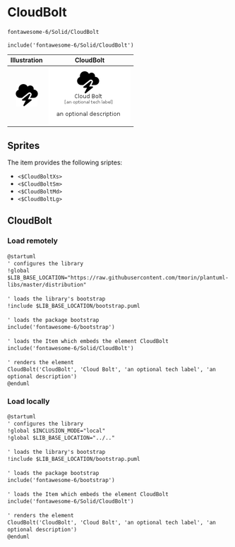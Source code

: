 # CloudBolt


```text
fontawesome-6/Solid/CloudBolt
```

```text
include('fontawesome-6/Solid/CloudBolt')
```



| Illustration | CloudBolt |
| :---: | :---: |
| ![illustration for Illustration](../../fontawesome-6/Solid/CloudBolt.png) | ![illustration for CloudBolt](../../fontawesome-6/Solid/CloudBolt.Local.png) |



## Sprites
The item provides the following sriptes:

- `<$CloudBoltXs>`
- `<$CloudBoltSm>`
- `<$CloudBoltMd>`
- `<$CloudBoltLg>`





## CloudBolt

### Load remotely
```plantuml
@startuml
' configures the library
!global $LIB_BASE_LOCATION="https://raw.githubusercontent.com/tmorin/plantuml-libs/master/distribution"

' loads the library's bootstrap
!include $LIB_BASE_LOCATION/bootstrap.puml

' loads the package bootstrap
include('fontawesome-6/bootstrap')

' loads the Item which embeds the element CloudBolt
include('fontawesome-6/Solid/CloudBolt')

' renders the element
CloudBolt('CloudBolt', 'Cloud Bolt', 'an optional tech label', 'an optional description')
@enduml
```

### Load locally
```plantuml
@startuml
' configures the library
!global $INCLUSION_MODE="local"
!global $LIB_BASE_LOCATION="../.."

' loads the library's bootstrap
!include $LIB_BASE_LOCATION/bootstrap.puml

' loads the package bootstrap
include('fontawesome-6/bootstrap')

' loads the Item which embeds the element CloudBolt
include('fontawesome-6/Solid/CloudBolt')

' renders the element
CloudBolt('CloudBolt', 'Cloud Bolt', 'an optional tech label', 'an optional description')
@enduml
```

